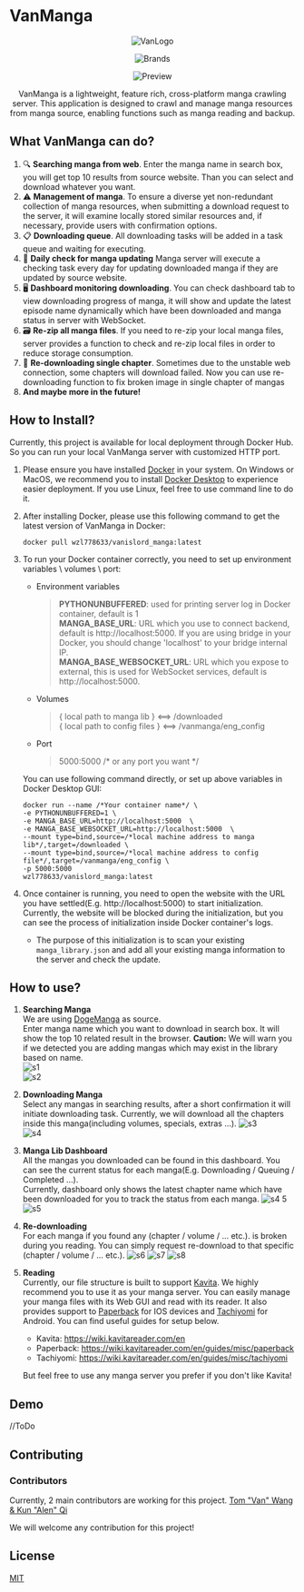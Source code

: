 # VanManga  
<div align="center">
  
![VanLogo](https://github.com/Alen-QK/python-vanmanga-crawler/assets/37805183/e4f30d77-a6fe-421a-b411-af73134ffdfa)  

![Brands](https://github.com/Alen-QK/python-vanmanga-crawler/assets/37805183/654e0b06-45e4-4754-8841-51abb64d019e)  

![Preview](https://github.com/Alen-QK/python-vanmanga-crawler/assets/37805183/40b1bfc5-0e74-41e3-9fe0-07ba6882ca12)

VanManga is a lightweight, feature rich, cross-platform manga crawling server. This application is designed to crawl and manage manga resources from manga source, enabling functions such as manga reading and backup.
</div>  
  
  
## What VanManga can do?
1. 🔍 **Searching manga from web**. Enter the manga name in search box, you will get top 10 results from source website. Than you can select and download whatever you want.
2. ⚠️ **Management of manga**. To ensure a diverse yet non-redundant collection of manga resources, when submitting a download request to the server, it will examine locally stored similar resources and, if necessary, provide users with confirmation options.
3. 📋 **Downloading queue**. All downloading tasks will be added in a task queue and waiting for executing.
4. 🔄 **Daily check for manga updating** Manga server will execute a checking task every day for updating downloaded manga if they are updated by source website.
5. 🖥️ **Dashboard monitoring downloading**. You can check dashboard tab to view downloading progress of manga, it will show and update the latest episode name dynamically which have been downloaded and manga status in server with WebSocket. 
6. 🗃️ **Re-zip all manga files**. If you need to re-zip your local manga files, server provides a function to check and re-zip local files in order to reduce storage consumption.
7. 🔧 **Re-downloading single chapter**. Sometimes due to the unstable web connection, some chapters will download failed. Now you can use re-downloading function to fix broken image in single chapter of mangas
8. **And maybe more in the future!**
  
  

## How to Install?
Currently, this project is available for local deployment through Docker Hub. So you can run your local VanManga server with customized HTTP port.
1. Please ensure you have installed [Docker](https://www.docker.com/) in your system. On Windows or MacOS, we recommend you to install [Docker Desktop](https://www.docker.com/products/docker-desktop/) to experience easier deployment. If you use Linux, feel free to use command line to do it.
2. After installing Docker, please use this following command to get the latest version of VanManga in Docker:
    ```
   docker pull wzl778633/vanislord_manga:latest
   ```
3. To run your Docker container correctly, you need to set up environment variables \  volumes \ port:
    - Environment variables
        >**PYTHONUNBUFFERED**: used for printing server log in Docker container, default is 1  
        **MANGA_BASE_URL**: URL which you use to connect backend, default is http://localhost:5000. If you are using bridge in your Docker, you should change 'localhost' to your bridge internal IP.  
        **MANGA_BASE_WEBSOCKET_URL**: URL which you expose to external, this is used for WebSocket services, default is http://localhost:5000.
    - Volumes
        > { local path to manga lib } <==> /downloaded    
        { local path to config files } <==> /vanmanga/eng_config
    - Port
        > 5000:5000 /* or any port you want */
    
   You can use following command directly, or set up above variables in Docker Desktop GUI:  
    ```
   docker run --name /*Your container name*/ \
    -e PYTHONUNBUFFERED=1 \
    -e MANGA_BASE_URL=http://localhost:5000  \
    -e MANGA_BASE_WEBSOCKET_URL=http://localhost:5000  \
    --mount type=bind,source=/*local machine address to manga lib*/,target=/downloaded \
    --mount type=bind,source=/*local machine address to config file*/,target=/vanmanga/eng_config \
    -p 5000:5000
    wzl778633/vanislord_manga:latest
   ```
4. Once container is running, you need to open the website with the URL you have settled(E.g. http://localhost:5000) to start initialization. Currently, the website will be blocked during the initialization, but you can see the process of initialization inside Docker container's logs.
    - The purpose of this initialization is to scan your existing `manga_library.json` and add all your existing manga information to the server and check the update.
  
  
## How to use?
1. **Searching Manga**  
    We are using [DogeManga](https://dogemanga.com/) as source.  
    Enter manga name which you want to download in search box. It will show the top 10 related result in the browser. **Caution:** We will warn you if we detected you are adding mangas which may exist in the library based on name.  
    ![s1](https://github.com/Alen-QK/python-vanmanga-crawler/assets/37805183/b0daddd5-faa3-41e6-aaba-2b18c8ea43a7)     
    ![s2](https://github.com/Alen-QK/python-vanmanga-crawler/assets/37805183/1b7ab286-64c6-4069-83dc-bae342fdc49a)
2. **Downloading Manga**  
    Select any mangas in searching results, after a short confirmation it will initiate downloading task. Currently, we will download all the chapters inside this manga(including volumes, specials, extras ...). 
    ![s3](https://github.com/Alen-QK/python-vanmanga-crawler/assets/37805183/b27b1631-0faa-46a2-96f9-645b3929907e)  
    ![s4](https://github.com/Alen-QK/python-vanmanga-crawler/assets/37805183/2b0d9c7a-e343-4ad6-8a0a-57493a87460e)
3. **Manga Lib Dashboard**  
    All the mangas you downloaded can be found in this dashboard. You can see the current status for each manga(E.g. Downloading / Queuing / Completed ...).  
    Currently, dashboard only shows the latest chapter name which have been downloaded for you to track the status from each manga. 
    ![s4 5](https://github.com/Alen-QK/python-vanmanga-crawler/assets/37805183/9246f8ff-01a6-44cd-a360-10d401eafb25) 
    ![s5](https://github.com/Alen-QK/python-vanmanga-crawler/assets/37805183/3a1d2837-fad0-46bc-a953-d3d1c080eec3)
4. **Re-downloading**  
    For each manga if you found any (chapter / volume / ... etc.). is broken during you reading. You can simply request re-download to that specific (chapter / volume / ... etc.).
    ![s6](https://github.com/Alen-QK/python-vanmanga-crawler/assets/37805183/4b0cbb19-fb58-40ab-9e68-3e73175efa78) 
    ![s7](https://github.com/Alen-QK/python-vanmanga-crawler/assets/37805183/0b2aca2f-1a40-4d66-9671-0992f1b9ac61)
    ![s8](https://github.com/Alen-QK/python-vanmanga-crawler/assets/37805183/d19194c8-e273-4dbe-9439-53e54b0a4a3d)
5. **Reading**  
    Currently, our file structure is built to support [Kavita](https://github.com/Kareadita/Kavita). We highly recommend you to use it as your manga server. You can easily manage your manga files with its Web GUI and read with its reader. It also provides support to [Paperback](https://paperback.moe/) for IOS devices and [Tachiyomi](https://tachiyomi.org/) for Android. You can find useful guides for setup below.  
    - Kavita: https://wiki.kavitareader.com/en
    - Paperback: https://wiki.kavitareader.com/en/guides/misc/paperback
    - Tachiyomi: https://wiki.kavitareader.com/en/guides/misc/tachiyomi
   
    But feel free to use any manga server you prefer if you don't like Kavita!
  
  
## Demo

//ToDo
  
  
## Contributing
### Contributors

Currently, 2 main contributors are working for this project. 
<a href="https://github.com/Alen-QK/python-vanmanga-crawler/graphs/contributors">
Tom "Van" Wang & Kun "Alen" Qi
</a>

We will welcome any contribution for this project! 
  
  
## License

[MIT](LICENSE)
